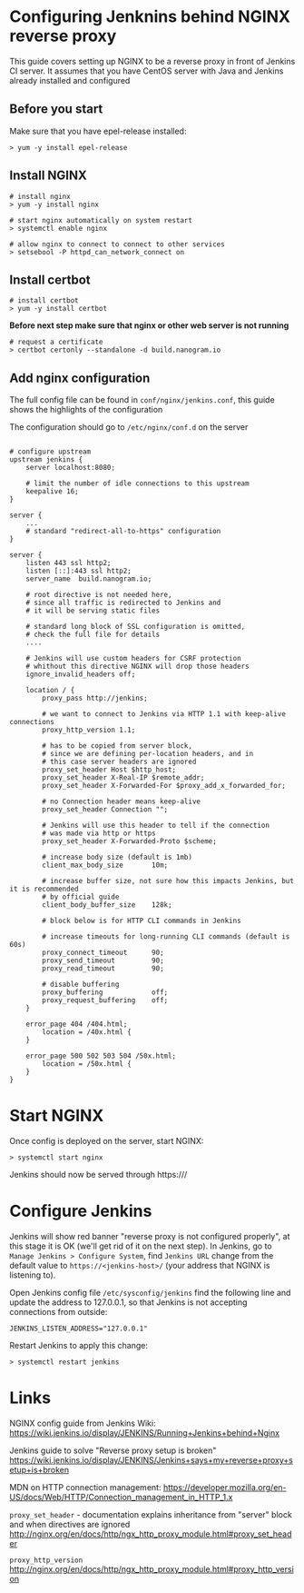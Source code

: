 # Configuring Jenknins behind NGINX reverse proxy

This guide covers setting up NGINX to be a reverse proxy in front of Jenkins CI 
server. It assumes that you have CentOS server with Java and Jenkins already
installed and configured

## Before you start
Make sure that you have epel-release installed:

```
> yum -y install epel-release
```

## Install NGINX

```
# install nginx
> yum -y install nginx

# start nginx automatically on system restart
> systemctl enable nginx

# allow nginx to connect to connect to other services
> setsebool -P httpd_can_network_connect on
```

## Install certbot
```
# install certbot
> yum -y install certbot
```
**Before next step make sure that nginx or other web server is not running**

```
# request a certificate
> certbot certonly --standalone -d build.nanogram.io
```

## Add nginx configuration

The full config file can be found in `conf/nginx/jenkins.conf`, this 
guide shows the highlights of the configuration

The configuration should go to `/etc/nginx/conf.d` on the server

```

# configure upstream
upstream jenkins {
    server localhost:8080;

    # limit the number of idle connections to this upstream
    keepalive 16;
}

server {
    ...
    # standard "redirect-all-to-https" configuration
}

server {
    listen 443 ssl http2;
    listen [::]:443 ssl http2;
    server_name  build.nanogram.io;

    # root directive is not needed here, 
    # since all traffic is redirected to Jenkins and
    # it will be serving static files
    
    # standard long block of SSL configuration is omitted, 
    # check the full file for details 
    ....

    # Jenkins will use custom headers for CSRF protection
    # whithout this directive NGINX will drop those headers
    ignore_invalid_headers off;

    location / {
        proxy_pass http://jenkins;

        # we want to connect to Jenkins via HTTP 1.1 with keep-alive connections
        proxy_http_version 1.1;

        # has to be copied from server block, 
        # since we are defining per-location headers, and in 
        # this case server headers are ignored
        proxy_set_header Host $http_host;
        proxy_set_header X-Real-IP $remote_addr;
        proxy_set_header X-Forwarded-For $proxy_add_x_forwarded_for;

        # no Connection header means keep-alive
        proxy_set_header Connection "";

        # Jenkins will use this header to tell if the connection
        # was made via http or https
        proxy_set_header X-Forwarded-Proto $scheme;

        # increase body size (default is 1mb)
        client_max_body_size       10m;

        # increase buffer size, not sure how this impacts Jenkins, but it is recommended
        # by official guide
        client_body_buffer_size    128k;

        # block below is for HTTP CLI commands in Jenkins
        
        # increase timeouts for long-running CLI commands (default is 60s)
        proxy_connect_timeout      90;
        proxy_send_timeout         90;
        proxy_read_timeout         90;

        # disable buffering
        proxy_buffering            off;
        proxy_request_buffering    off; 
    }

    error_page 404 /404.html;
        location = /40x.html {
    }

    error_page 500 502 503 504 /50x.html;
        location = /50x.html {
    }
}

```

# Start NGINX
Once config is deployed on the server, start NGINX:
```
> systemctl start nginx
```

Jenkins should now be served through https://<jenkins-host>/

# Configure Jenkins
Jenkins will show red banner "reverse proxy is not configured properly", 
at this stage it is OK (we'll get rid of it on the next step). 
In Jenkins, go to `Manage Jenkins > Configure System`, find `Jenkins URL` 
change from the default value to `https://<jenkins-host>/` (your address
that NGINX is listening to).

Open Jenkins config file `/etc/sysconfig/jenkins` find the following line and
update the address to 127.0.0.1, so that Jenkins is not accepting connections
from outside:

```
JENKINS_LISTEN_ADDRESS="127.0.0.1"
```

Restart Jenkins to apply this change:

```
> systemctl restart jenkins
```

# Links

NGINX config guide from Jenkins Wiki: 
https://wiki.jenkins.io/display/JENKINS/Running+Jenkins+behind+Nginx

Jenkins guide to solve "Reverse proxy setup is broken" 
https://wiki.jenkins.io/display/JENKINS/Jenkins+says+my+reverse+proxy+setup+is+broken

MDN on HTTP connection management:
https://developer.mozilla.org/en-US/docs/Web/HTTP/Connection_management_in_HTTP_1.x

`proxy_set_header` - documentation explains inheritance from "server" block and 
when directives are ignored
http://nginx.org/en/docs/http/ngx_http_proxy_module.html#proxy_set_header

`proxy_http_version` http://nginx.org/en/docs/http/ngx_http_proxy_module.html#proxy_http_version